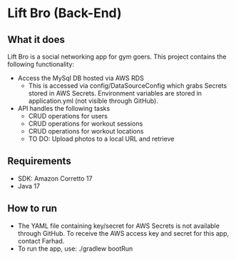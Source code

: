 # Lift Bro (Back-End)

## What it does
Lift Bro is a social networking app for gym goers. This project contains the following functionality:
* Access the MySql DB hosted via AWS RDS
  * This is accessed via config/DataSourceConfig which grabs Secrets stored in AWS Secrets. Environment variables
    are stored in application.yml (not visible through GitHub).
* API handles the following tasks
  * CRUD operations for users
  * CRUD operations for workout sessions
  * CRUD operations for workout locations
  * TO DO: Upload photos to a local URL and retrieve

## Requirements
* SDK: Amazon Corretto 17 
* Java 17


## How to run
* The YAML file containing key/secret for AWS Secrets is not available through GitHub. To receive the AWS access key and secret for this app, contact Farhad.
* To run the app, use: ./gradlew bootRun
